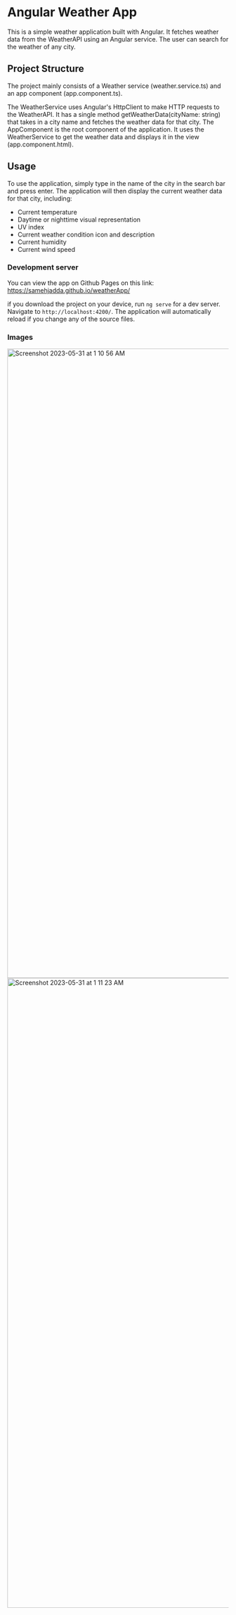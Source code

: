 # Angular Weather App

This is a simple weather application built with Angular. It fetches weather data from the WeatherAPI using an Angular service. The user can search for the weather of any city.

## Project Structure

The project mainly consists of a Weather service (weather.service.ts) and an app component (app.component.ts).

The WeatherService uses Angular's HttpClient to make HTTP requests to the WeatherAPI. It has a single method getWeatherData(cityName: string) that takes in a city name and fetches the weather data for that city.
The AppComponent is the root component of the application. It uses the WeatherService to get the weather data and displays it in the view (app.component.html).

## Usage

To use the application, simply type in the name of the city in the search bar and press enter. The application will then display the current weather data for that city, including:

* Current temperature
* Daytime or nighttime visual representation
* UV index
* Current weather condition icon and description
* Current humidity
* Current wind speed


### Development server

You can view the app on Github Pages on this link: https://samehjadda.github.io/weatherApp/

if you download the project on your device, run `ng serve` for a dev server. Navigate to `http://localhost:4200/`. The application will automatically reload if you change any of the source files.

### Images

<img width="1431" alt="Screenshot 2023-05-31 at 1 10 56 AM" src="https://github.com/samehjadda/weatherApp/assets/106566093/9754a525-24c9-44ac-b51d-e869d5ef2b81">


<img width="1432" alt="Screenshot 2023-05-31 at 1 11 23 AM" src="https://github.com/samehjadda/weatherApp/assets/106566093/6d1da852-175f-4351-8bce-d5d3372ea610">



